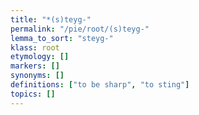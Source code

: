 ```yaml
---
title: "*(s)teyg-"
permalink: "/pie/root/(s)teyg-"
lemma_to_sort: "steyg-"
klass: root
etymology: []
markers: []
synonyms: []
definitions: ["to be sharp", "to sting"]
topics: []
---
```

